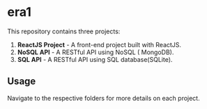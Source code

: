 # era1

This repository contains three projects:

1. **ReactJS Project** - A front-end project built with ReactJS.
2. **NoSQL API** - A RESTful API using NoSQL ( MongoDB).
3. **SQL API** - A RESTful API using SQL database(SQLite).

## Usage
Navigate to the respective folders for more details on each project.
